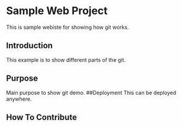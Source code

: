 # Sample Web Project
This is sample webiste for showing how git works.
## Introduction
This example is to show different parts of the git.
## Purpose
Main purpose to show git demo.
##Deployment
This can be deployed anywhere.
## How To Contribute
